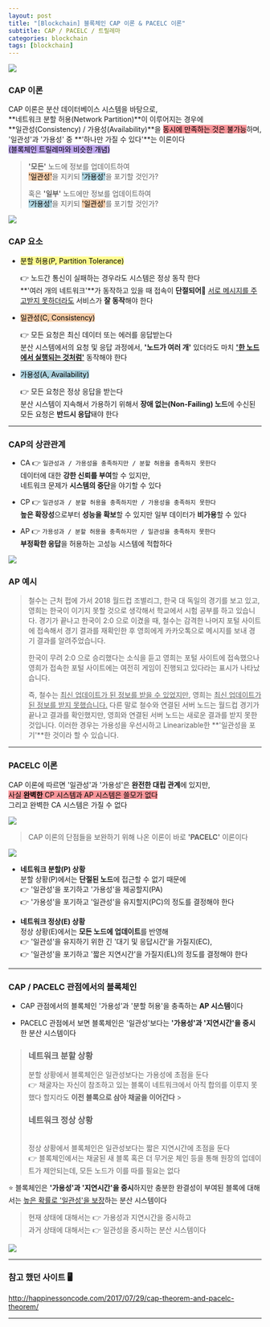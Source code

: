 ```yaml
---
layout: post
title: "[Blockchain] 블록체인 CAP 이론 & PACELC 이론"
subtitle: CAP / PACELC / 트릴레마
categories: blockchain
tags: [blockchain]
---
```


![](https://velog.velcdn.com/images/-__-/post/35252a49-4532-4e8e-bb8a-21fce02767dd/image.png)

### CAP 이론

CAP 이론은 분산 데이터베이스 시스템을 바탕으로, <br>
**네트워크 분할 허용(Network Partition)**이 이루어지는 경우에 <br>
**일관성(Consistency) / 가용성(Availability)**을 <span style="background-color:#F7969A; color:#000;">동시에 만족하는 것은 불가능</span>하며,<br>
'일관성'과 '가용성' 중 **'하나만 가질 수 있다'**는 이론이다<br>
<span style="background-color:#BFA8EE; color:#000;">(블록체인 트릴레마와 비슷한 개념)</span>

> **'모든'** 노드에 정보를 업데이트하여 <br>
> <span style="background-color:#f4cba7; color:#000;">'일관성'</span>을 지키되 <span style="background-color:#aed4e0; color:#000;">'가용성'</span>을 포기할 것인가?<br>
>
> 혹은 **'일부'** 노드에만 정보를 업데이트하여 <br>
> <span style="background-color:#aed4e0; color:#000;">'가용성'</span>을 지키되 <span style="background-color:#f4cba7; color:#000;">'일관성'</span>를 포기할 것인가?

![](https://velog.velcdn.com/images/-__-/post/a219940b-1b3f-46a3-8b53-f2d39f8dbd59/image.png)

### CAP 요소

- <span style="background-color:#fffd91; color:#000;">분할 허용(P, Partition Tolerance)</span>

  👉 노드간 통신이 실패하는 경우라도 시스템은 정상 동작 한다<br>
  **'여러 개의 네트워크'**가 동작하고 있을 때 접속이 **단절되어**🚫 <u>서로 메시지를 주고받지 못하더라도</u> 서비스가 **잘 동작**해야 한다

- <span style="background-color:#f4cba7; color:#000;">일관성(C, Consistency)</span>

  👉 모든 요청은 최신 데이터 또는 에러를 응답받는다<br>
  분산 시스템에서의 요청 및 응답 과정에서, **'노드가 여러 개'** 있더라도 마치 **<u>'한 노드에서 실행되는 것처럼'</u>** 동작해야 한다

- <span style="background-color:#aed4e0; color:#000;">가용성(A, Availability)</span>

  👉 모든 요청은 정상 응답을 받는다<br>
  분산 시스템이 지속해서 가용하기 위해서 **장애 없는(Non-Failing) 노드**에 수신된 모든 요청은 **반드시 응답**돼야 한다

<hr>

### CAP의 상관관계

- CA 👉 `일관성과 / 가용성을 충족하지만 / 분할 허용을 충족하지 못한다`<br>
  데이터에 대한 **강한 신뢰를 부여**할 수 있지만,<br>
  네트워크 문제가 **시스템의 중단**을 야기할 수 있다

- CP 👉 `일관성과 / 분할 허용을 충족하지만 / 가용성을 충족하지 못한다`<br>
  **높은 확장성**으로부터 **성능을 확보**할 수 있지만 일부 데이터가 **비가용**할 수 있다

- AP 👉 `가용성과 / 분할 허용을 충족하지만 / 일관성을 충족하지 못한다`<br>
  **부정확한 응답**을 허용하는 고성능 시스템에 적합하다

![](https://velog.velcdn.com/images/-__-/post/147fa414-e474-428c-9d56-9bed2a620d2d/image.png)

### AP 예시

> 철수는 근처 펍에 가서 2018 월드컵 조별리그, 한국 대 독일의 경기를 보고 있고, 영희는 한국이 이기지 못할 것으로 생각해서 학교에서 시험 공부를 하고 있습니다. 경기가 끝나고 한국이 2:0 으로 이겼을 때, 철수는 감격한 나머지 포털 사이트에 접속해서 경기 결과를 재확인한 후 영희에게 카카오톡으로 메시지를 보내 경기 결과를 알려주었습니다.<br>
>
> 한국이 무려 2:0 으로 승리했다는 소식을 듣고 영희는 포털 사이트에 접속했으나 영희가 접속한 포털 사이트에는 여전히 게임이 진행되고 있다라는 표시가 나타났습니다.<br>
>
> 즉, 철수는 <u>최신 업데이트가 된 정보를 받을 수 있었지만</u>, 영희는 <u>최신 업데이트가 된 정보를 받지 못했습니다.</u> 다른 말로 철수와 연결된 서버 노드는 월드컵 경기가 끝나고 결과를 확인했지만, 영희와 연결된 서버 노드는 새로운 결과를 받지 못한 것입니다. 이러한 경우는 가용성을 우선시하고 Linearizable한 **'일관성을 포기'**한 것이라 할 수 있습니다.

<hr>

### PACELC 이론

CAP 이론에 따르면 '일관성'과 '가용성'은 **완전한 대립 관계**에 있지만,<br>
<span style="background-color:#F7969A; color:#000;">사실 **완벽한** CP 시스템과 AP 시스템은 쓸모가 없다</span><br>
그리고 완벽한 CA 시스템은 가질 수 없다

![](https://velog.velcdn.com/images/-__-/post/8623984a-5c98-449e-926e-1b68b49c1b03/image.png)

> CAP 이론의 단점들을 보완하기 위해 나온 이론이 바로 **'PACELC'** 이론이다

![](https://velog.velcdn.com/images/-__-/post/01f80e8b-f432-4ccc-9683-8e6b32b2e2eb/image.png)

- **네트워크 분할(P) 상황**<br>
  분할 상황(P)에서는 **단절된 노드**에 접근할 수 없기 때문에<br>
  👉 '일관성'을 포기하고 '가용성'을 제공할지(PA)<br>
  👉 '가용성'을 포기하고 '일관성'을 유지할지(PC)의 정도를 결정해야 한다

- **네트워크 정상(E) 상황**<br>
  정상 상황(E)에서는 **모든 노드에 업데이트**를 반영해<br>
  👉 '일관성'을 유지하기 위한 긴 '대기 및 응답시간'을 가질지(EC),<br>
  👉 '일관성'을 포기하고 '짧은 지연시간'을 가질지(EL)의 정도를 결정해야 한다

<hr>

### CAP / PACELC 관점에서의 블록체인

- CAP 관점에서의 블록체인 '가용성'과 '분할 허용'을 충족하는 **AP 시스템**이다

- PACELC 관점에서 보면 블록체인은 '일관성'보다는 **'가용성'과 '지연시간'을 중시**한 분산 시스템이다

> ### 네트워크 분할 상황
>
> 분할 상황에서 블록체인은 일관성보다는 가용성에 초점을 둔다<br>
> 👉 채굴자는 자신이 참조하고 있는 블록이 네트워크에서 아직 합의를 이루지 못했다 할지라도 **이전 블록으로 삼아 채굴을 이어간다** ><br>
>
> ### 네트워크 정상 상황
>
> <br>정상 상황에서 블록체인은 일관성보다는 짧은 지연시간에 초점을 둔다<br>
> 👉 블록체인에서는 채굴된 새 블록 혹은 더 무거운 체인 등을 통해 원장의 업데이트가 제안되는데, 모든 노드가 이를 따를 필요는 없다

⭐ 블록체인은 **'가용성'과 '지연시간'을 중시**하지만 충분한 완결성이 부여된 블록에 대해서는 <u>높은 확률로 '일관성'을 보장</u>하는 분산 시스템이다

> 현재 상태에 대해서는 👉 가용성과 지연시간을 중시하고<br>
> 과거 상태에 대해서는 👉 일관성을 중시하는 분산 시스템이다

![](https://velog.velcdn.com/images/-__-/post/064e22d5-a4f1-4982-9c45-9c562d9d2183/image.png)

<hr>

### 참고 했던 사이트 🖥

<http://happinessoncode.com/2017/07/29/cap-theorem-and-pacelc-theorem/>

---
